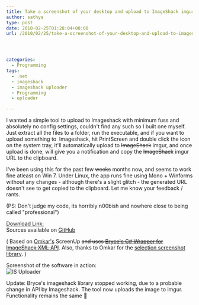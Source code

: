 ```yaml
---
title: Take a screenshot of your desktop and upload to ImageShack imgur easily
author: sathya
type: post
date: 2010-02-25T01:28:04+00:00
url: /2010/02/25/take-a-screenshot-of-your-desktop-and-upload-to-imageshack-easily/




categories:
  - Programming
tags:
  - .net
  - imageshack
  - imageshack uploader
  - Programming
  - uploader

---
```

I wanted a simple tool to upload to Imageshack with minimum fuss and absolutely no config settings, couldn't find any such so I built one myself.  Just extract all the files to a folder, run the executable, and if you want to upload something to  Imageshack, hit PrintScreen and double click the icon on the system tray, it'll automatically upload to <s>ImageShack</s> imgur, and once upload is done, will give you a notification and copy the <s>ImageShack</s> imgur URL to the clipboard.

<!--more-->

  
I've been using this for the past few <span style="text-decoration: line-through;">weeks</span> months now, and seems to work fine atleast on Win 7. Under Linux, the app runs fine using Mono + Winforms without any changes - although there's a slight glitch - the generated URL doesn't see to get copied to the clipboard. Let me know your feedback / rants.

(PS: Don't judge my code, its horribly n00bish and nowhere close to being called "professional")

[Download Link:][1]  
Sources available on [GitHub][2]

( Based on [Omkar's][3] ScreenUp <del datetime="2010-06-02T01:32:56+00:00">and uses <a href="https://www.codeemporium.com/2009/06/14/dot-net-c-sharp-wrapper-for-the-imageshack-xml-api">Bryce's C# Wrapper for ImageShack XML API</a></del>. Also, thanks to Omkar for the [selection screenshot library][4]. )

Screenshot of the software in action:  
![IS Uploader][5] 

Update: Bryce's imageshack library stopped working, due to a probable change in API by Imageshack. The tool now uploads the image to imgur. Functionality remains the same 🙂

 [1]: https://j.mp/cFESGw
 [2]: https://github.com/SathyaBhat/imageshackuploader
 [3]: https://intelomkar.wordpress.com
 [4]: https://intelomkar.wordpress.com/2009/12/21/screencapture-library/
 [5]: https://img704.imageshack.us/img704/8379/uploadk.jpg
